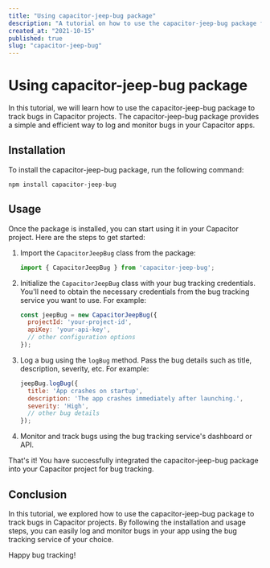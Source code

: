 ```yaml
---
title: "Using capacitor-jeep-bug package"
description: "A tutorial on how to use the capacitor-jeep-bug package for bug tracking in Capacitor projects."
created_at: "2021-10-15"
published: true
slug: "capacitor-jeep-bug"
---
```


# Using capacitor-jeep-bug package

In this tutorial, we will learn how to use the capacitor-jeep-bug package to track bugs in Capacitor projects. The capacitor-jeep-bug package provides a simple and efficient way to log and monitor bugs in your Capacitor apps.

## Installation

To install the capacitor-jeep-bug package, run the following command:

```
npm install capacitor-jeep-bug
```

## Usage

Once the package is installed, you can start using it in your Capacitor project. Here are the steps to get started:

1. Import the `CapacitorJeepBug` class from the package:

   ```javascript
   import { CapacitorJeepBug } from 'capacitor-jeep-bug';
   ```

2. Initialize the `CapacitorJeepBug` class with your bug tracking credentials. You'll need to obtain the necessary credentials from the bug tracking service you want to use. For example:

   ```javascript
   const jeepBug = new CapacitorJeepBug({
     projectId: 'your-project-id',
     apiKey: 'your-api-key',
     // other configuration options
   });
   ```

3. Log a bug using the `logBug` method. Pass the bug details such as title, description, severity, etc. For example:

   ```javascript
   jeepBug.logBug({
     title: 'App crashes on startup',
     description: 'The app crashes immediately after launching.',
     severity: 'High',
     // other bug details
   });
   ```

4. Monitor and track bugs using the bug tracking service's dashboard or API.

That's it! You have successfully integrated the capacitor-jeep-bug package into your Capacitor project for bug tracking.

## Conclusion

In this tutorial, we explored how to use the capacitor-jeep-bug package to track bugs in Capacitor projects. By following the installation and usage steps, you can easily log and monitor bugs in your app using the bug tracking service of your choice.

Happy bug tracking!